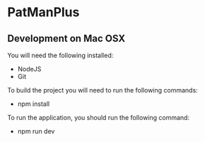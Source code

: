 # PatManPlus


## Development on Mac OSX

You will need the following installed:
- NodeJS
- Git

To build the project you will need to run the following commands:
- npm install

To run the application, you should run the following command:
- npm run dev
